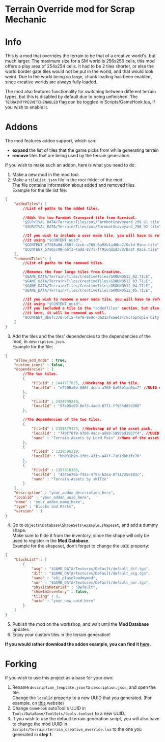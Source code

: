 # Terrain Override mod for Scrap Mechanic

# Info
This is a mod that overrides the terrain to be that of a creative world's, but much larger.
The maximum size for a SM world is 256x256 cells, this mod offers a play area of 254x254 cells. It had to be 2 tiles shorter, or else the world border gate tiles would not be put in the world, and that would look weird.
Due to the world being so large, chunk loading has been enabled, since creative worlds are always fully loaded.

The mod also features functionality for switching between different terrain types, but this is disabled by default due to being unfinished.
The `TERRAINTYPESWITCHENABLED` flag can be toggled in Scripts/GameHook.lua, if you wish to enable it.

# Addons
The mod features addon support, which can:
- **expand** the list of tiles that the game picks from while generating terrain
- **remove** tiles that are being used by the terrain generation.

If you wish to make such an addon, here is what you need to do:
1. Make a new mod in the mod tool.
2. Make a `tileList.json` file in the root folder of the mod.\
The file contains information about added and removed tiles.\
Example for the tile list file:
```json
{
    "addedTiles": [
        //List of paths to the added tiles.
        
        //Adds the two Farmbot Graveyard tile from Survival.
        "$SURVIVAL_DATA/Terrain/Tiles/poi/FarmbotGraveyard_256_01.tile",
        "$SURVIVAL_DATA/Terrain/Tiles/poi/FarmbotGraveyard_256_02.tile",

        //If you wish to include a user made tile, you will have to refer to
        //it using "$CONTENT_uuid".
        "$CONTENT_e7208a0d-860f-4ccb-a765-6a98b1ad6ba7/Gold Mine.tile",
        "$CONTENT_57a05c09-0ef3-4add-8771-ff956dd5d308/Boat Race.tile"
    ],
    "removedTiles": [
        //List of paths to the removed tiles.

        //Removes the four large tiles from Creative.
        "$GAME_DATA/Terrain/Tiles/CreativeTiles/GROUND512_02.TILE",
        "$GAME_DATA/Terrain/Tiles/CreativeTiles/GROUND512_03.TILE",
        "$GAME_DATA/Terrain/Tiles/CreativeTiles/GROUND512_04.TILE",
        "$GAME_DATA/Terrain/Tiles/CreativeTiles/GROUND512_05.TILE",

        //If you wish to remove a user made tile, you will have to refer to
        //it using "$CONTENT_uuid".
        //If you included a tile in the "addedTiles" section, but also included
        //it here, it will be removed as well.
        "$CONTENT_db6fc376-bf15-4ef0-8e8c-d621afeae424/Scraptopia City Airport.tile"
    ]
}
```
3. Add the tiles and the tiles' dependencies to the dependencies of the mod, in `description.json`.\
Example for the file:
```json
{
    "allow_add_mods" : true,
    "custom_icons" : false,
    "dependencies" : [
        //The two tiles.
        {
            "fileId" : 1441717025, //Workshop id of the tile.
            "localId" : "e7208a0d-860f-4ccb-a765-6a98b1ad6ba7" //UUID of the mod.
        },
        {
            "fileId" : 2424799239,
            "localId" : "57a05c09-0ef3-4add-8771-ff956dd5d308"
        },

        //The dependencies of the two tiles.
        {
            "fileId" : 1331879173, //Workshop id of the asset pack.
            "localId" : "740ff0f9-9700-4ace-a980-5099bd3807f4", //UUID of the asset pack.
            "name" : "Terrain Assets by Lord Pain" //Name of the asset pack, optional.
        },
        {
            "fileId" : 1339396219,
            "localId" : "bb031b9b-1fdc-431b-a47f-7161d8b1fc76"
        },
        {
            "fileId" : 1357816385,
            "localId" : "4345e76b-f43a-4f9a-b2ea-0f11735e183c",
            "name" : "Terrain Assets by sKITzo"
        }
    ],
    "description" : "your_addon_description_here",
	"localId" : "your_addon_uuid_here",
	"name" : "your_addon_name_here",
    "type" : "Blocks and Parts",
    "version" : 1
}
```
4. Go to `Objects\Database\ShapeSets\example.shapeset`, and add a dummy shape.\
Make sure to hide it from the inventory, since the shape will only be used to register in the **Mod Database**.\
Example for the shapeset, don't forget to change the `UUID` property:
```json
{
    "blockList" : [
        {
            "asg" : "$GAME_DATA/Textures/Default/default_dif.tga",
            "dif" : "$GAME_DATA/Textures/Default/default_asg.tga",
            "name" : "obj_plaseloadmymod",
            "nor" : "$GAME_DATA/Textures/Default/default_nor.tga",
            "physicsMaterial" : "Default",
            "showInInventory" : false,
            "tiling" : 8,
            "uuid" : "your_new_uuid_here"
        }
    ]
}
```
5. Publish the mod on the workshop, and wait until the **Mod Database** updates.
6. Enjoy your custom tiles in the terrain generation!

**If you would rather download the addon example, you can find it [here](https://github.com/Vajdani/SM-Terrain-Addon-Template).**

# Forking
If you wish to use this project as a base for your own:
1. Rename `description_template.json` to `description.json`, and open the file.\
Change the `localId` property to a new UUID that you generated. (For example, on [this](https://www.uuidgenerator.net/version4) website)
2. Change `GameHook` autoTool's UUID in `Tools/DataBase/ToolSets/tools.toolset` to a new UUID.
3. If you wish to use the default terrain generation script, you will also have to change the mod UUID in `Scripts/terrain/terrain_creative_override.lua` to the one you generated in **step 1**.